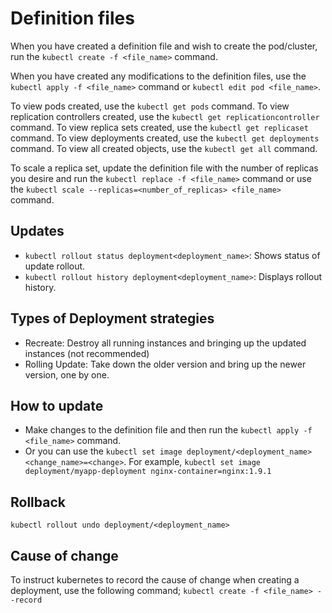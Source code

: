 # Definition files
When you have created a definition file and wish to create the pod/cluster, run the `kubectl create -f <file_name>` command.

When you have created any modifications to the definition files, use the `kubectl apply -f <file_name>` command or `kubectl edit pod <file_name>`.

To view pods created, use the `kubectl get pods` command.
To view replication controllers created, use the `kubectl get replicationcontroller` command.
To view replica sets created, use the `kubectl get replicaset` command. 
To view deployments created, use the `kubectl get deployments` command. 
To view all created objects, use the `kubectl get all` command.

To scale a replica set, update the definition file with the number of replicas you desire and run the `kubectl replace -f <file_name>` command or use the `kubectl scale --replicas=<number_of_replicas> <file_name>` command. 

## Updates
- `kubectl rollout status deployment<deployment_name>`: Shows status of update rollout.
- `kubectl rollout history deployment<deployment_name>`: Displays rollout history.

## Types of Deployment strategies
- Recreate: Destroy all running instances and bringing up the updated instances (not recommended)
- Rolling Update: Take down the older version and bring up the newer version, one by one.

## How to update
- Make changes to the definition file and then run the `kubectl apply -f <file_name>` command.
- Or you can use the `kubectl set image deployment/<deployment_name> <change_name>=<change>`. For example, 
`kubectl set image deployment/myapp-deployment nginx-container=nginx:1.9.1`

## Rollback
`kubectl rollout undo deployment/<deployment_name>`

## Cause of change
To instruct kubernetes to record the cause of change when creating a deployment, use the following command;
`kubectl create -f <file_name> --record`